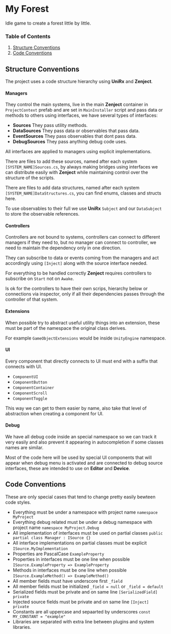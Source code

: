 # My Forest
Idle game to create a forest little by little.

### Table of Contents
1. [Structure Conventions](#structure-conventions)
2. [Code Conventions](#code-conventions)

## Structure Conventions

The project uses a code structure hierarchy using **UniRx** and **Zenject**.

#### **Managers**
They control the main systems, live in the main **Zenject** container in `ProjectContext` prefab and are set in `MainInstaller` script and pass data or methods to others using interfaces, we have several types of interfaces:

- **Sources**
    They pass utility methods.
- **DataSources**
    They pass data or observables that pass data.
- **EventSources**
    They pass observables that dont pass data.
- **DebugSources**
    They pass anything debug code uses.

All interfaces are applied to managers using explicit implementations.

There are files to add these sources, named after each system `[SYSTEM_NAME]Sources.cs`, by always making bridges using interfaces we can distribute easily with **Zenject** while maintaining control over the structure of the scripts.

There are files to add data structures, named after each system `[SYSTEM_NAME]DataStructures.cs`, you can find enums, classes and structs here.

To use observables to their full we use **UniRx** `Subject` and our `DataSubject` to store the observable references.

#### **Controllers**
Controllers are not bound to systems, controllers can connect to different managers if they need to, but no manager can connect to controller, we need to maintain the dependency only in one direction.

They can subscribe to data or events coming from the managers and act accordingly using `[Inject]` along with the source interface needed.

For everything to be handled correctly **Zenject** requires controllers to subscribe on `Start` not on `Awake`.

Is ok for the controllers to have their own scrips, hierarchy below or connections via inspector, only if all their dependencies passes through the controller of that system.

#### **Extensions**
When possible try to abstract useful utility things into an extension, these must be part of the namespace the original class derives.

For example `GameObjectExtensions` would be inside `UnityEngine` namespace.

#### **UI**
Every component that directly connects to UI must end with a suffix that connects with UI.

- `ComponentUI`
- `ComponentButton`
- `ComponentContainer`
- `ComponentScroll`
- `ComponentToggle`

This way we can get to them easier by name, also take that level of abstraction when creating a component for UI.

#### **Debug**
We have all debug code inside an special namespace so we can track it very easily and also prevent it appearing in autocompletion if some classes names are similar.

Most of the code here will be used by special UI components that will appear when debug menu is activated and are connected to debug source interfaces, these are intended to use on **Editor** and **Device**.

## Code Conventions

These are only special cases that tend to change pretty easily bewteen code styles.

- Everything must be under a namespace with project name `namespace MyProject`
- Everything debug related must be under a debug namespace with project name `namespace MyProject.Debug`
- All implementation of interfaces must be used on partial classes `public partial class Manager : ISource {}`
- All interface implementations on partial classes must be explicit `ISource.MyImplementation`
- Properties are PascalCase `ExampleProperty`
- Properties in interfaces must be one line when possible `ISource.ExampleProperty => ExampleProperty`
- Methods in interfaces must be one line when possible `ISource.ExampleMethod() => ExampleMethod()`
- All member fields must have underscore first `_field`
- All member fields must be initialized `_field = null` or `_field = default`
- Serialized fields must be private and on same line `[SerializedField] private`
- Injected source fields must be private and on same line `[Inject] private`
- Constants are all uppercase and sepaarted by underscores `const MY_CONSTANT = "example"`
- Libraries are separated with extra line between plugins and system libraries.